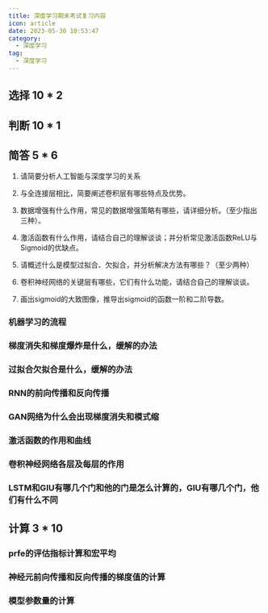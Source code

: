 ```yaml
---
title: 深度学习期末考试复习内容
icon: article
date: 2023-05-30 10:53:47
category:
  - 深度学习
tag:
  - 深度学习
---
```


## 选择 10 * 2

## 判断 10 * 1

## 简答 5 * 6

1. 请简要分析人工智能与深度学习的关系

2. 与全连接层相比，简要阐述卷积层有哪些特点及优势。

3. 数据增强有什么作用，常见的数据增强策略有哪些，请详细分析。（至少指出三种）。

4. 激活函数有什么作用，请结合自己的理解谈谈；并分析常见激活函数ReLU与Sigmoid的优缺点。

5. 请概述什么是模型过拟合、欠拟合，并分析解决方法有哪些？（至少两种）

6. 卷积神经网络的关键层有哪些，它们有什么功能，请结合自己的理解谈谈。

7. 画出sigmoid的大致图像，推导出sigmoid的函数一阶和二阶导数。

### 机器学习的流程

### 梯度消失和梯度爆炸是什么，缓解的办法

### 过拟合欠拟合是什么，缓解的办法

### RNN的前向传播和反向传播

### GAN网络为什么会出现梯度消失和模式缩

### 激活函数的作用和曲线

### 卷积神经网络各层及每层的作用

### LSTM和GIU有哪几个门和他的门是怎么计算的，GIU有哪几个门，他们有什么不同

## 计算 3 * 10

### prfe的评估指标计算和宏平均

### 神经元前向传播和反向传播的梯度值的计算

### 模型参数量的计算

